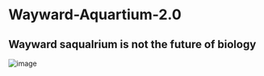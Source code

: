 # Wayward-Aquartium-2.0

## Wayward saqualrium is not the future of biology

![image](https://user-images.githubusercontent.com/71574223/219918676-55d1fac3-2e39-48c5-8b2a-890a77414218.png)
